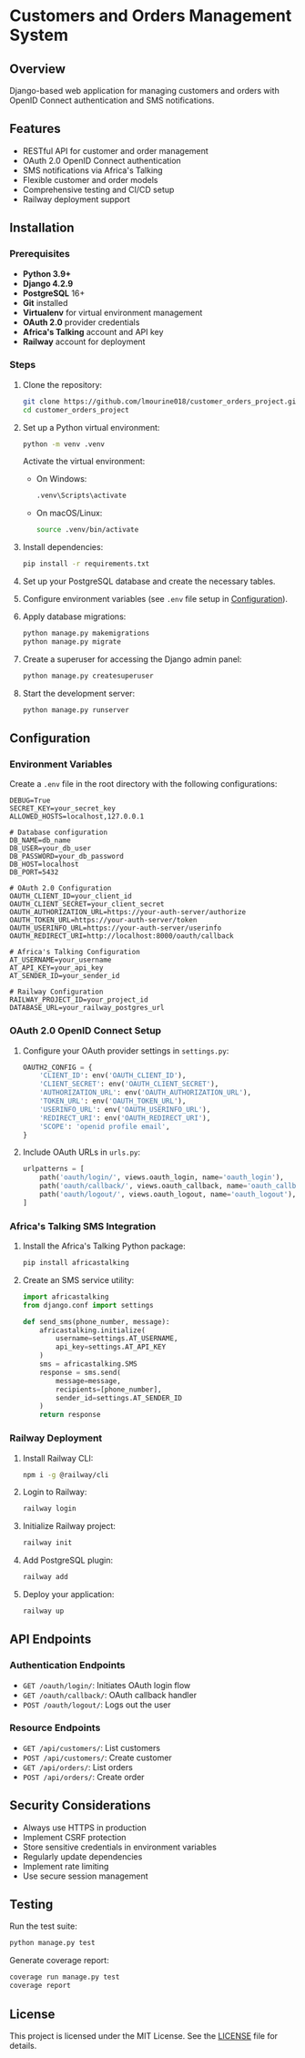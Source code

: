 # Customers and Orders Management System

## Overview
Django-based web application for managing customers and orders with OpenID Connect authentication and SMS notifications.

## Features
- RESTful API for customer and order management
- OAuth 2.0 OpenID Connect authentication
- SMS notifications via Africa's Talking
- Flexible customer and order models
- Comprehensive testing and CI/CD setup
- Railway deployment support

## Installation

### Prerequisites
- **Python 3.9+**
- **Django 4.2.9**
- **PostgreSQL** 16+
- **Git** installed
- **Virtualenv** for virtual environment management
- **OAuth 2.0** provider credentials
- **Africa's Talking** account and API key
- **Railway** account for deployment

### Steps
1. Clone the repository:
   ```bash
   git clone https://github.com/lmourine018/customer_orders_project.git
   cd customer_orders_project
   ```

2. Set up a Python virtual environment:
   ```bash
   python -m venv .venv
   ```
   Activate the virtual environment:
   - On Windows:
     ```bash
     .venv\Scripts\activate
     ```
   - On macOS/Linux:
     ```bash
     source .venv/bin/activate
     ```

3. Install dependencies:
   ```bash
   pip install -r requirements.txt
   ```

4. Set up your PostgreSQL database and create the necessary tables.

5. Configure environment variables (see `.env` file setup in [Configuration](#configuration)).

6. Apply database migrations:
   ```bash
   python manage.py makemigrations
   python manage.py migrate
   ```

7. Create a superuser for accessing the Django admin panel:
   ```bash
   python manage.py createsuperuser
   ```

8. Start the development server:
   ```bash
   python manage.py runserver
   ```

## Configuration

### Environment Variables
Create a `.env` file in the root directory with the following configurations:

```env
DEBUG=True
SECRET_KEY=your_secret_key
ALLOWED_HOSTS=localhost,127.0.0.1

# Database configuration
DB_NAME=db_name
DB_USER=your_db_user
DB_PASSWORD=your_db_password
DB_HOST=localhost
DB_PORT=5432

# OAuth 2.0 Configuration
OAUTH_CLIENT_ID=your_client_id
OAUTH_CLIENT_SECRET=your_client_secret
OAUTH_AUTHORIZATION_URL=https://your-auth-server/authorize
OAUTH_TOKEN_URL=https://your-auth-server/token
OAUTH_USERINFO_URL=https://your-auth-server/userinfo
OAUTH_REDIRECT_URI=http://localhost:8000/oauth/callback

# Africa's Talking Configuration
AT_USERNAME=your_username
AT_API_KEY=your_api_key
AT_SENDER_ID=your_sender_id

# Railway Configuration
RAILWAY_PROJECT_ID=your_project_id
DATABASE_URL=your_railway_postgres_url
```

### OAuth 2.0 OpenID Connect Setup

1. Configure your OAuth provider settings in `settings.py`:
   ```python
   OAUTH2_CONFIG = {
       'CLIENT_ID': env('OAUTH_CLIENT_ID'),
       'CLIENT_SECRET': env('OAUTH_CLIENT_SECRET'),
       'AUTHORIZATION_URL': env('OAUTH_AUTHORIZATION_URL'),
       'TOKEN_URL': env('OAUTH_TOKEN_URL'),
       'USERINFO_URL': env('OAUTH_USERINFO_URL'),
       'REDIRECT_URI': env('OAUTH_REDIRECT_URI'),
       'SCOPE': 'openid profile email',
   }
   ```

2. Include OAuth URLs in `urls.py`:
   ```python
   urlpatterns = [
       path('oauth/login/', views.oauth_login, name='oauth_login'),
       path('oauth/callback/', views.oauth_callback, name='oauth_callback'),
       path('oauth/logout/', views.oauth_logout, name='oauth_logout'),
   ]
   ```

### Africa's Talking SMS Integration

1. Install the Africa's Talking Python package:
   ```bash
   pip install africastalking
   ```

2. Create an SMS service utility:
   ```python
   import africastalking
   from django.conf import settings

   def send_sms(phone_number, message):
       africastalking.initialize(
           username=settings.AT_USERNAME,
           api_key=settings.AT_API_KEY
       )
       sms = africastalking.SMS
       response = sms.send(
           message=message,
           recipients=[phone_number],
           sender_id=settings.AT_SENDER_ID
       )
       return response
   ```

### Railway Deployment

1. Install Railway CLI:
   ```bash
   npm i -g @railway/cli
   ```

2. Login to Railway:
   ```bash
   railway login
   ```

3. Initialize Railway project:
   ```bash
   railway init
   ```

4. Add PostgreSQL plugin:
   ```bash
   railway add
   ```

5. Deploy your application:
   ```bash
   railway up
   ```

## API Endpoints

### Authentication Endpoints
- `GET /oauth/login/`: Initiates OAuth login flow
- `GET /oauth/callback/`: OAuth callback handler
- `POST /oauth/logout/`: Logs out the user

### Resource Endpoints
- `GET /api/customers/`: List customers
- `POST /api/customers/`: Create customer
- `GET /api/orders/`: List orders
- `POST /api/orders/`: Create order

## Security Considerations
- Always use HTTPS in production
- Implement CSRF protection
- Store sensitive credentials in environment variables
- Regularly update dependencies
- Implement rate limiting
- Use secure session management

## Testing
Run the test suite:
```bash
python manage.py test
```

Generate coverage report:
```bash
coverage run manage.py test
coverage report
```

## License
This project is licensed under the MIT License. See the [LICENSE](LICENSE) file for details.
